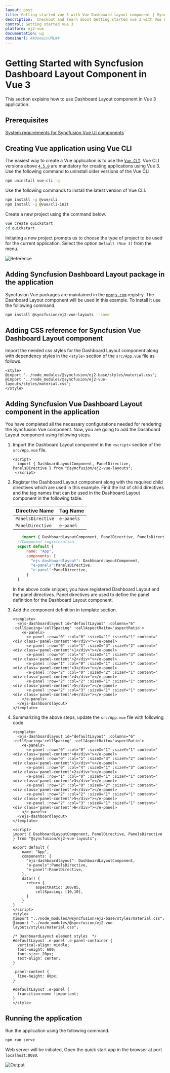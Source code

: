 ```yaml
---
layout: post
title: Getting started vue 3 with Vue Dashboard layout component | Syncfusion
description:  Checkout and learn about Getting started vue 3 with Vue Dashboard layout component of Syncfusion Essential JS 2 and more details.
control: Getting started vue 3 
platform: ej2-vue
documentation: ug
domainurl: ##DomainURL##
---
```


# Getting Started with Syncfusion Dashboard Layout Component in Vue 3

This section explains how to use Dashboard Layout component in Vue 3 application.

## Prerequisites

[System requirements for Syncfusion Vue UI components](https://ej2.syncfusion.com/vue/documentation/system-requirements/)

## Creating Vue application using Vue CLI

The easiest way to create a Vue application is to use the [`Vue CLI`](https://github.com/vuejs/vue-cli). Vue CLI versions above [`4.5.0`](https://v3.vuejs.org/guide/migration/introduction.html#vue-cli) are mandatory for creating applications using Vue 3. Use the following command to uninstall older versions of the Vue CLI.

```bash
npm uninstall vue-cli -g
```

Use the following commands to install the latest version of Vue CLI.

```bash
npm install -g @vue/cli
npm install -g @vue/cli-init
```

Create a new project using the command below.

```bash
vue create quickstart
cd quickstart
```

Initiating a new project prompts us to choose the type of project to be used for the current application. Select the option `Default (Vue 3)` from the menu.

![Reference](./images/vue3-terminal.png)

## Adding Syncfusion Dashboard Layout package in the application

Syncfusion Vue packages are maintained in the [`npmjs.com`](https://www.npmjs.com/~syncfusionorg) registry.
The Dashboard Layout component will be used in this example. To install it use the following command.

```bash
npm install @syncfusion/ej2-vue-layouts --save
```

## Adding CSS reference for Syncfusion Vue Dashboard Layout component

Import the needed css styles for the  Dashboard Layout component along with dependency styles in the `<style>` section of the `src/App.vue` file as follows.

```
<style>
@import "../node_modules/@syncfusion/ej2-base/styles/material.css";
@import "../node_modules/@syncfusion/ej2-vue-layouts/styles/material.css";
</style>
```

## Adding Syncfusion Vue Dashboard Layout component in the application

You have completed all the necessary configurations needed  for rendering the Syncfusion Vue component. Now, you are going to add the Dashboard Layout component using following steps.

1. Import the Dashboard Layout component in the `<script>` section of the `src/App.vue` file.

     ```
     <script>
       import { DashboardLayoutComponent, PanelDirective, PanelsDirective } from "@syncfusion/ej2-vue-layouts";
      </script>
     ```

2. Register the Dashboard Layout component along with the required child directives which are used in this example. Find the list of child directives and the tag names that can be used in the Dashboard Layout component in the following table.
  
    | Directive Name   | Tag Name    |
    |------------------|-------------|
    | `PanelsDirective` | `e-panels` |
    | `PanelDirective`  | `e-panel`  |

      ```js
          import { DashboardLayoutComponent, PanelDirective, PanelsDirective } from "@syncfusion/ej2-vue-layouts";
        //Component registeration
        export default {
            name: "App",
            components: {
              "ejs-dashboardlayout": DashboardLayoutComponent,
              "e-panels":PanelsDirective,
              "e-panel":PanelDirective,
            }
        }
    ```

    In the above code snippet, you have registered Dashboard Layout and the panel directives. Panel directives are used to define the panel definition for the Dashboard Layout component.

3. Add the component definition in template section.

    ```
    <template>
      <ejs-dashboardlayout id="defaultLayout" :columns="6" :cellSpacing='cellSpacing' :cellAspectRaito='aspectRatio'>
        <e-panels>
          <e-panel :row="0" :col="0" :sizeX="1" :sizeY="1" content="<div class='panel-content'>0</div>"></e-panel>
          <e-panel :row="0" :col="1" :sizeX="3" :sizeY="2" content="<div class='panel-content'>1</div>"></e-panel>
          <e-panel :row="0" :col="4" :sizeX="1" :sizeY="3" content="<div class='panel-content'>2</div>"></e-panel>
          <e-panel :row="1" :col="0" :sizeX="1" :sizeY="1" content="<div class='panel-content'>3</div>"></e-panel>
          <e-panel :row="2" :col="0" :sizeX="2" :sizeY="1" content="<div class='panel-content'>4</div>"></e-panel>
          <e-panel :row="2" :col="2" :sizeX="1" :sizeY="1" content="<div class='panel-content'>5</div>"></e-panel>
          <e-panel :row="2" :col="3" :sizeX="1" :sizeY="1" content="<div class='panel-content'>6</div>"></e-panel>  
        </e-panels>
      </ejs-dashboardlayout>
    </template>

    ```

4. Summarizing the above steps, update the `src/App.vue` file with following code.

    ```
    <template>
      <ejs-dashboardlayout id="defaultLayout" :columns="6" :cellSpacing='cellSpacing' :cellAspectRaito='aspectRatio'>
        <e-panels>
          <e-panel :row="0" :col="0" :sizeX="1" :sizeY="1" content="<div class='panel-content'>0</div>"></e-panel>
          <e-panel :row="0" :col="1" :sizeX="3" :sizeY="2" content="<div class='panel-content'>1</div>"></e-panel>
          <e-panel :row="0" :col="4" :sizeX="1" :sizeY="3" content="<div class='panel-content'>2</div>"></e-panel>
          <e-panel :row="1" :col="0" :sizeX="1" :sizeY="1" content="<div class='panel-content'>3</div>"></e-panel>
          <e-panel :row="2" :col="0" :sizeX="2" :sizeY="1" content="<div class='panel-content'>4</div>"></e-panel>
          <e-panel :row="2" :col="2" :sizeX="1" :sizeY="1" content="<div class='panel-content'>5</div>"></e-panel>
          <e-panel :row="2" :col="3" :sizeX="1" :sizeY="1" content="<div class='panel-content'>6</div>"></e-panel>  
        </e-panels>
      </ejs-dashboardlayout>
    </template>

    <script>
    import { DashboardLayoutComponent, PanelDirective, PanelsDirective } from "@syncfusion/ej2-vue-layouts";

    export default {
        name: "App",
        components: {
          "ejs-dashboardlayout": DashboardLayoutComponent,
          "e-panels":PanelsDirective,
          "e-panel":PanelDirective,
        },
        data() {
          return {
              aspectRatio: 100/85,
              cellSpacing: [10,10],
          }
        }
    }
    </script>
    <style>
    @import "../node_modules/@syncfusion/ej2-base/styles/material.css";
    @import "../node_modules/@syncfusion/ej2-vue-layouts/styles/material.css";

    /* DashboardLayout element styles  */
    #defaultLayout .e-panel .e-panel-container {
      vertical-align: middle;
      font-weight: 600;
      font-size: 20px;
      text-align: center;
    }

    .panel-content {
      line-height: 80px;
    }

    #defaultLayout .e-panel {
      transition:none !important;
    }
    </style>

    ```

## Running the application

Run the application using the following command.

```bash
npm run serve
```

Web server will be initiated, Open the quick start app in the browser at port `localhost:8080`.

![Output](./images/vue3-dashboard-demo.PNG)
